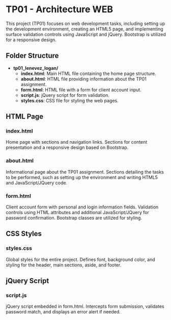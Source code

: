 # TP01 - Architecture WEB

This project (TP01) focuses on web development tasks, including setting up the development environment, creating an HTML5 page, and implementing surface validation controls using JavaScript and jQuery. Bootstrap is utilized for a responsive design.

## Folder Structure

- **tp01_lenevez_logan/**
  - **index.html**: Main HTML file containing the home page structure.
  - **about.html**: HTML file providing information about the TP01 assignment.
  - **form.html**: HTML file with a form for client account input.
  - **script.js**: jQuery script for form validation.
  - **styles.css**: CSS file for styling the web pages.

## HTML Page

### index.html

Home page with sections and navigation links. Sections for content presentation and a responsive design based on Bootstrap.

### about.html

Informational page about the TP01 assignment. Sections detailing the tasks to be performed, such as setting up the environment and writing HTML5 and JavaScript/JQuery code.

### form.html

Client account form with personal and login information fields. Validation controls using HTML attributes and additional JavaScript/JQuery for password confirmation. Bootstrap classes are utilized for styling.

## CSS Styles

### styles.css

Global styles for the entire project. Defines font, background color, and styling for the header, main sections, aside, and footer.

## jQuery Script

### script.js

jQuery script embedded in form.html. Intercepts form submission, validates password match, and displays an error alert if needed.